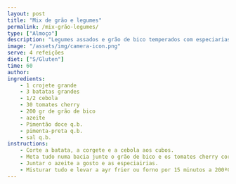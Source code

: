 ```yaml
---
layout: post
title: "Mix de grão e legumes"
permalink: /mix-grão-legumes/
type: ["Almoço"]
description: "Legumes assados e grão de bico temperados com especiarias"
image: "/assets/img/camera-icon.png"
serve: 4 refeições
diet: ["S/Gluten"]
time: 60
author: 
ingredients:
    - 1 crojete grande
    - 3 batatas grandes
    - 1/2 cebola
    - 30 tomates cherry
    - 200 gr de grão de bico
    - azeite
    - Pimentão doce q.b.
    - pimenta-preta q.b.
    - sal q.b.
instructions:
    - Corte a batata, a corgete e a cebola aos cubos.
    - Meta tudo numa bacia junte o grão de bico e os tomates cherry cortado em metades.
    - Juntar o azeite a gosto e as especiairias.
    - Misturar tudo e levar a ayr frier ou forno por 15 minutos a 200ºC
---
```

